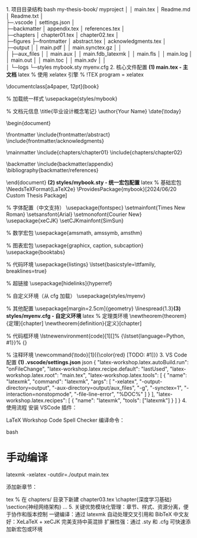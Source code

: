​1. 项目目录结构
bash
my-thesis-book/
myproject
│ 
│  main.tex
│  Readme.md
│  Readme.txt
│  
├─.vscode
│      settings.json
│      
├─backmatter
│      appendix.tex
│      references.tex
│      
├─chapters
│      chapter01.tex
│      chapter02.tex
│      
├─figures
├─frontmatter
│      abstract.tex
│      acknowledgments.tex
│      
├─output
│  │  main.pdf
│  │  main.synctex.gz
│  │  
│  ├─aux_files
│  │      main.aux
│  │      main.fdb_latexmk
│  │      main.fls
│  │      main.log
│  │      main.out
│  │      main.toc
│  │      main.xdv
│  │      
│  └─logs
└─styles
        mybook.sty
        myenv.cfg
​2. 核心文件配置
​**(1) main.tex - 主文档**
latex
% 使用 xelatex 引擎
% !TEX program = xelatex

\documentclass[a4paper, 12pt]{book}

% 加载统一样式
\usepackage{styles/mybook}

% 文档元信息
\title{毕业设计概念笔记}
\author{Your Name}
\date{\today}

\begin{document}

\frontmatter
\include{frontmatter/abstract}
\include{frontmatter/acknowledgments}

\mainmatter
\include{chapters/chapter01}
\include{chapters/chapter02}

\backmatter
\include{backmatter/appendix}
\bibliography{backmatter/references}

\end{document}
​**(2) styles/mybook.sty - 统一宏包配置**
latex
% 基础宏包
\NeedsTeXFormat{LaTeX2e}
\ProvidesPackage{mybook}[2024/06/20 Custom Thesis Package]

% 字体配置（中文支持）
\usepackage{fontspec}
\setmainfont{Times New Roman}
\setsansfont{Arial}
\setmonofont{Courier New}
\usepackage{xeCJK}
\setCJKmainfont{SimSun}

% 数学宏包
\usepackage{amsmath, amssymb, amsthm}

% 图表宏包
\usepackage{graphicx, caption, subcaption}
\usepackage{booktabs} 

% 代码环境
\usepackage{listings}
\lstset{basicstyle=\ttfamily, breaklines=true}

% 超链接
\usepackage[hidelinks]{hyperref}

% 自定义环境（从 cfg 加载）
\usepackage{styles/myenv}

% 其他配置
\usepackage[margin=2.5cm]{geometry}
\linespread{1.3}
​**(3) styles/myenv.cfg - 自定义环境**
latex
% 定理类环境
\newtheorem{theorem}{定理}[chapter]
\newtheorem{definition}{定义}[chapter]

% 代码框环境
\lstnewenvironment{code}[1][]%
  {\lstset{language=Python, #1}}%
  {}

% 注释环境
\newcommand{\todo}[1]{{\color{red} [TODO: #1]}}
​3. VS Code 配置
​**(1) .vscode/settings.json**
json
{
  "latex-workshop.latex.autoBuild.run": "onFileChange",
  "latex-workshop.latex.recipe.default": "lastUsed",
  "latex-workshop.latex.root": "main.tex",
  "latex-workshop.latex.tools": [
    {
      "name": "latexmk",
      "command": "latexmk",
      "args": [
        "-xelatex",
        "-output-directory=output",
        "-aux-directory=output/aux_files",
        "-g",
        "-synctex=1",
        "-interaction=nonstopmode",
        "-file-line-error",
        "%DOC%"
      ]
    }
  ],
  "latex-workshop.latex.recipes": [
    {
      "name": "latexmk",
      "tools": ["latexmk"]
    }
  ]
}
​4. 使用流程
​安装 VSCode 插件：

LaTeX Workshop
Code Spell Checker
​编译命令：

bash
# 手动编译
latexmk -xelatex -outdir=./output main.tex

​添加新章节：

tex
% 在 chapters/ 目录下新建 chapter03.tex
\chapter{深度学习基础}
\section{神经网络架构}
...
​5. 关键优势
​模块化管理：章节、样式、资源分离，便于协作和版本控制
​一键编译：通过 latexmk 自动处理交叉引用和 BibTeX
​中文友好：XeLaTeX + xeCJK 完美支持中英混排
​扩展性强：通过 .sty 和 .cfg 可快速添加新宏包或环境
